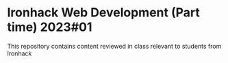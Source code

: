 # Ironhack Web Development (Part time) 2023#01

This repository contains content reviewed in 
class relevant to students from Ironhack
